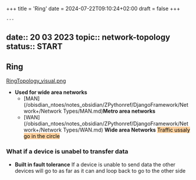 +++
title = 'Ring'
date = 2024-07-22T09:10:24+02:00
draft = false
+++

    ---
date:: 20 03 2023
topic:: network-topology
status:: START
---
## Ring 
[RingTopology_visual.png](/static/RingTopology_visual.png)
* **Used for wide area networks**
	- [MAN](/obisdian_ntoes/notes_obsidian/ZPythonref/DjangoFramework/Network+/Network Types/MAN.md)**Metro area networks**
	- [WAN](/obisdian_ntoes/notes_obsidian/ZPythonref/DjangoFramework/Network+/Network Types/WAN.md) **Wide area Networks**
<mark style="background: #FFB86CA6;">Traffic ussaly go in the circle </mark>
### What if a device is unabel to transfer data
- **Built in fault tolerance**
	If a device is unable to send data the other devices will go to as far as it can and loop back to go to the other side
